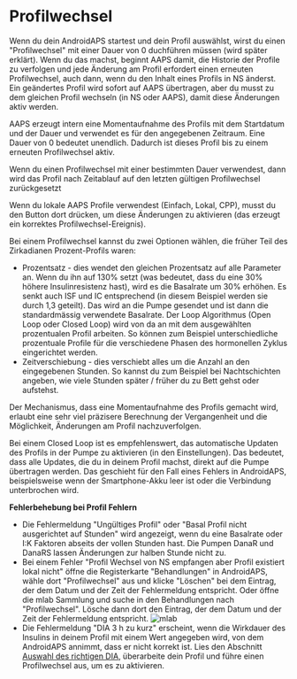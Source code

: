 # Profilwechsel

Wenn du dein AndroidAPS startest und dein Profil auswählst, wirst du einen "Profilwechsel" mit einer Dauer von 0 duchführen müssen (wird später erklärt). Wenn du das machst, beginnt AAPS damit, die Historie der Profile zu verfolgen und jede Änderung am Profil erfordert einen erneuten Profilwechsel, auch dann, wenn du den Inhalt eines Profils in NS änderst. Ein geändertes Profil wird sofort auf AAPS übertragen, aber du musst zu dem gleichen Profil wechseln (in NS oder AAPS), damit diese Änderungen aktiv werden.

AAPS erzeugt intern eine Momentaufnahme des Profils mit dem Startdatum und der Dauer und verwendet es für den angegebenen Zeitraum. Eine Dauer von 0 bedeutet unendlich. Dadurch ist dieses Profil bis zu einem erneuten Profilwechsel aktiv.

Wenn du einen Profilwechsel mit einer bestimmten Dauer verwendest, dann wird das Profil nach Zeitablauf auf den letzten gültigen Profilwechsel zurückgesetzt

Wenn du lokale AAPS Profile verwendest (Einfach, Lokal, CPP), musst du den Button dort drücken, um diese Änderungen zu aktivieren (das erzeugt ein korrektes Profilwechsel-Ereignis).

Bei einem Profilwechsel kannst du zwei Optionen wählen, die früher Teil des Zirkadianen Prozent-Profils waren:

* Prozentsatz - dies wendet den gleichen Prozentsatz auf alle Parameter an. Wenn du ihn auf 130% setzt (was bedeutet, dass du eine 30% höhere Insulinresistenz hast), wird es die Basalrate um 30% erhöhen. Es senkt auch ISF und IC entsprechend (in diesem Beispiel werden sie durch 1,3 geteilt). Das wird an die Pumpe gesendet und ist dann die standardmässig verwendete Basalrate. Der Loop Algorithmus (Open Loop oder Closed Loop) wird von da an mit dem ausgewählten prozentualen Profil arbeiten. So können zum Beispiel unterschiedliche prozentuale Profile für die verschiedene Phasen des hormonellen Zyklus eingerichtet werden.
* Zeitverschiebung - dies verschiebt alles um die Anzahl an den eingegebenen Stunden. So kannst du zum Beispiel bei Nachtschichten angeben, wie viele Stunden später / früher du zu Bett gehst oder aufstehst.

Der Mechanismus, dass eine Momentaufnahme des Profils gemacht wird, erlaubt eine sehr viel präzisere Berechnung der Vergangenheit und die Möglichkeit, Änderungen am Profil nachzuverfolgen.

Bei einem Closed Loop ist es empfehlenswert, das automatische Updaten des Profils in der Pumpe zu aktivieren (in den Einstellungen). Das bedeutet, dass alle Updates, die du in deinem Profil machst, direkt auf die Pumpe übertragen werden. Das geschieht für den Fall eines Fehlers in AndroidAPS, beispielsweise wenn der Smartphone-Akku leer ist oder die Verbindung unterbrochen wird.

<b>Fehlerbehebung bei Profil Fehlern</b>  


* Die Fehlermeldung "Ungültiges Profil" oder "Basal Profil nicht ausgerichtet auf Stunden" wird angezeigt, wenn du eine Basalrate oder I:K Faktoren abseits der vollen Stunden hast. Die Pumpen DanaR und DanaRS lassen Änderungen zur halben Stunde nicht zu.
* Bei einem Fehler "Profil Wechsel von NS empfangen aber Profil existiert lokal nicht" öffne die Registerkarte "Behandlungen" in AndroidAPS, wähle dort "Profilwechsel" aus und klicke "Löschen" bei dem Eintrag, der dem Datum und der Zeit der Fehlermeldung entspricht. Oder öffne die mlab Sammlung und suche in den Behandlungen nach "Profilwechsel". Lösche dann dort den Eintrag, der dem Datum und der Zeit der Fehlermeldung entspricht. ![mlab](https://files.gitter.im/MilosKozak/AndroidAPS/I5am/image.png)
* Die Fehlermeldung "DIA 3 h zu kurz" erscheint, wenn die Wirkdauer des Insulins in deinem Profil mit einem Wert angegeben wird, von dem AndroidAPS annimmt, dass er nicht korrekt ist. Lies den Abschnitt [Auswahl des richtigen DIA](http://www.diabettech.com/insulin/why-we-are-regularly-wrong-in-the-duration-of-insulin-action-dia-times-we-use-and-why-it-matters/), überarbeite dein Profil und führe einen Profilwechsel aus, um es zu aktivieren.